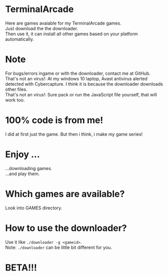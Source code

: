 # TerminalArcade
Here are games avaiable for my TerminalArcade games.<br />
Just download the the downloader.<br />
Then use it, it can install all other games based on your platform automatically.<br />

# Note
For bugs/errors ingame or with the downloader, contact me at GitHub.<br />
That's not an virus!: At my windows 10 laptop, Avast antivirus alerted detected with Cybercapture. I think it is because the downloader downloads other files.<br />
That's not an virus!: Sure pack or run the JavaScript file yourself, that will work too.

# 100% code is from me!
I did at first just the game. But then i think, i make my game series!<br />

# Enjoy ...
...downloading games.<br />
...and play them.<br />

# Which games are available?
Look into GAMES directory.<br />

# How to use the downloader?
Use it like `./downloader -g <gameid>`.<br />
Note: `./downloader` can be little bit different for you.<br />

# BETA!!!

